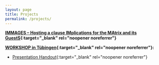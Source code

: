```yaml
---
layout: page
title: Projects
permalink: /projects/
---
```



**[IMMAGES – Hosting a clause IMplications for the MAtrix and its GuestS](https://immages.hypotheses.org/){:target="_blank" rel="noopener noreferrer"}**

**[WORKSHOP in Tübingen](https://immages.hypotheses.org/1013){:target="_blank" rel="noopener noreferrer"}:**

- [Presentation Handout](https://furkandikmen.com/assets/presentations/find_predicates.pdf){:target="_blank" rel="noopener noreferrer"} 


